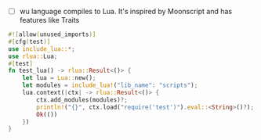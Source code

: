 - [ ] wu language compiles to Lua. It's inspired by Moonscript and has features like Traits

```rust
#![allow(unused_imports)]
#[cfg(test)]
use include_lua::*;
use rlua::Lua;
#[test]
fn test_lua() -> rlua::Result<()> {
    let lua = Lua::new();
    let modules = include_lua!("lib_name": "scripts");
    lua.context(|ctx| -> rlua::Result<()> {
        ctx.add_modules(modules)?;
        println!("{}", ctx.load("require('test')").eval::<String>()?);
        Ok(())
    })
}
```
